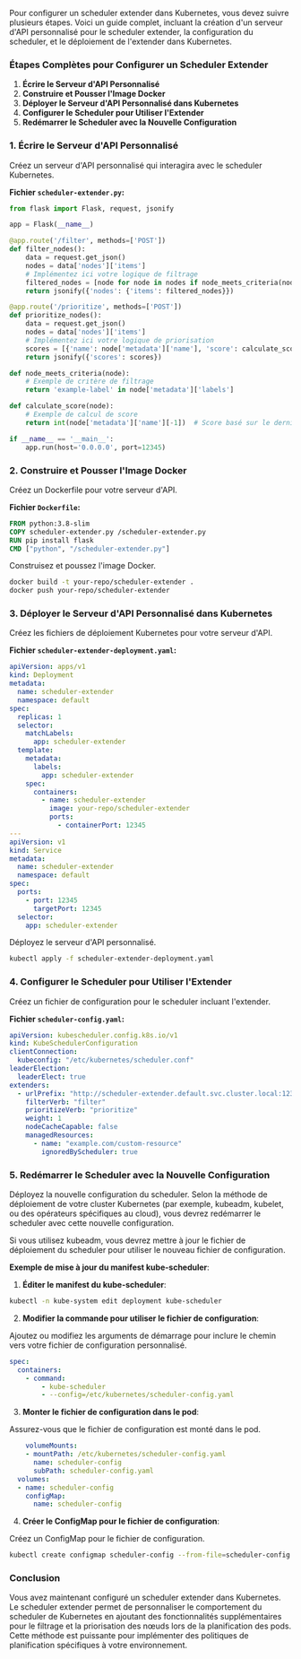 Pour configurer un scheduler extender dans Kubernetes, vous devez suivre plusieurs étapes. Voici un guide complet, incluant la création d'un serveur d'API personnalisé pour le scheduler extender, la configuration du scheduler, et le déploiement de l'extender dans Kubernetes.

### Étapes Complètes pour Configurer un Scheduler Extender

1. **Écrire le Serveur d'API Personnalisé**
2. **Construire et Pousser l'Image Docker**
3. **Déployer le Serveur d'API Personnalisé dans Kubernetes**
4. **Configurer le Scheduler pour Utiliser l'Extender**
5. **Redémarrer le Scheduler avec la Nouvelle Configuration**

### 1. Écrire le Serveur d'API Personnalisé

Créez un serveur d'API personnalisé qui interagira avec le scheduler Kubernetes.

**Fichier `scheduler-extender.py`:**

```python
from flask import Flask, request, jsonify

app = Flask(__name__)

@app.route('/filter', methods=['POST'])
def filter_nodes():
    data = request.get_json()
    nodes = data['nodes']['items']
    # Implémentez ici votre logique de filtrage
    filtered_nodes = [node for node in nodes if node_meets_criteria(node)]
    return jsonify({'nodes': {'items': filtered_nodes}})

@app.route('/prioritize', methods=['POST'])
def prioritize_nodes():
    data = request.get_json()
    nodes = data['nodes']['items']
    # Implémentez ici votre logique de priorisation
    scores = [{'name': node['metadata']['name'], 'score': calculate_score(node)} for node in nodes]
    return jsonify({'scores': scores})

def node_meets_criteria(node):
    # Exemple de critère de filtrage
    return 'example-label' in node['metadata']['labels']

def calculate_score(node):
    # Exemple de calcul de score
    return int(node['metadata']['name'][-1])  # Score basé sur le dernier caractère du nom du nœud

if __name__ == '__main__':
    app.run(host='0.0.0.0', port=12345)
```

### 2. Construire et Pousser l'Image Docker

Créez un Dockerfile pour votre serveur d'API.

**Fichier `Dockerfile`:**

```Dockerfile
FROM python:3.8-slim
COPY scheduler-extender.py /scheduler-extender.py
RUN pip install flask
CMD ["python", "/scheduler-extender.py"]
```

Construisez et poussez l'image Docker.

```sh
docker build -t your-repo/scheduler-extender .
docker push your-repo/scheduler-extender
```

### 3. Déployer le Serveur d'API Personnalisé dans Kubernetes

Créez les fichiers de déploiement Kubernetes pour votre serveur d'API.

**Fichier `scheduler-extender-deployment.yaml`:**

```yaml
apiVersion: apps/v1
kind: Deployment
metadata:
  name: scheduler-extender
  namespace: default
spec:
  replicas: 1
  selector:
    matchLabels:
      app: scheduler-extender
  template:
    metadata:
      labels:
        app: scheduler-extender
    spec:
      containers:
        - name: scheduler-extender
          image: your-repo/scheduler-extender
          ports:
            - containerPort: 12345
---
apiVersion: v1
kind: Service
metadata:
  name: scheduler-extender
  namespace: default
spec:
  ports:
    - port: 12345
      targetPort: 12345
  selector:
    app: scheduler-extender
```

Déployez le serveur d'API personnalisé.

```sh
kubectl apply -f scheduler-extender-deployment.yaml
```

### 4. Configurer le Scheduler pour Utiliser l'Extender

Créez un fichier de configuration pour le scheduler incluant l'extender.

**Fichier `scheduler-config.yaml`:**

```yaml
apiVersion: kubescheduler.config.k8s.io/v1
kind: KubeSchedulerConfiguration
clientConnection:
  kubeconfig: "/etc/kubernetes/scheduler.conf"
leaderElection:
  leaderElect: true
extenders:
  - urlPrefix: "http://scheduler-extender.default.svc.cluster.local:12345"
    filterVerb: "filter"
    prioritizeVerb: "prioritize"
    weight: 1
    nodeCacheCapable: false
    managedResources:
      - name: "example.com/custom-resource"
        ignoredByScheduler: true
```

### 5. Redémarrer le Scheduler avec la Nouvelle Configuration

Déployez la nouvelle configuration du scheduler. Selon la méthode de déploiement de votre cluster Kubernetes (par exemple, kubeadm, kubelet, ou des opérateurs spécifiques au cloud), vous devrez redémarrer le scheduler avec cette nouvelle configuration.

Si vous utilisez kubeadm, vous devrez mettre à jour le fichier de déploiement du scheduler pour utiliser le nouveau fichier de configuration.

**Exemple de mise à jour du manifest kube-scheduler**:

1. **Éditer le manifest du kube-scheduler**:

```sh
kubectl -n kube-system edit deployment kube-scheduler
```

2. **Modifier la commande pour utiliser le fichier de configuration**:

Ajoutez ou modifiez les arguments de démarrage pour inclure le chemin vers votre fichier de configuration personnalisé.

```yaml
spec:
  containers:
    - command:
        - kube-scheduler
        - --config=/etc/kubernetes/scheduler-config.yaml
```

3. **Monter le fichier de configuration dans le pod**:

Assurez-vous que le fichier de configuration est monté dans le pod.

```yaml
    volumeMounts:
    - mountPath: /etc/kubernetes/scheduler-config.yaml
      name: scheduler-config
      subPath: scheduler-config.yaml
  volumes:
  - name: scheduler-config
    configMap:
      name: scheduler-config
```

4. **Créer le ConfigMap pour le fichier de configuration**:

Créez un ConfigMap pour le fichier de configuration.

```sh
kubectl create configmap scheduler-config --from-file=scheduler-config.yaml
```

### Conclusion

Vous avez maintenant configuré un scheduler extender dans Kubernetes. Le scheduler extender permet de personnaliser le comportement du scheduler de Kubernetes en ajoutant des fonctionnalités supplémentaires pour le filtrage et la priorisation des nœuds lors de la planification des pods. Cette méthode est puissante pour implémenter des politiques de planification spécifiques à votre environnement.